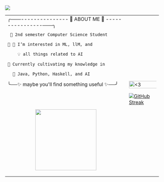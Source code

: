 <table>
<td>
╭───--------------- 🌟 ABOUT ME 🌟 ----------------───╮

     👋 2nd semester Computer Science Student       

    🌟 👀 I’m interested in ML, llM, and      

        💡 all things related to AI          

    🌱 Currently cultivating my knowledge in  

      🌟 Java, Python, Haskell, and AI      

╰──✨ maybe you'll find something useful ✨──╯</p> <br />
<p align="center">
<!--<a href="https://github.com/Zerabalus/github-readme-stats">
  <img height=200 align="center" src="https://github-readme-stats.vercel.app/api?username=Zerabalus&show_icons=true&theme=nightowl&rank_icon=github&card_width=200" />
</a>-->
     

<br />
<a href="https://github.com/Zerabalus/convoychat">
  <img height=200 align="center" src="https://github-readme-stats.vercel.app/api/top-langs?username=Zerabalus&layout=compact&langs_count=8&card_width=250&theme=nightowl&hide_progress=true" />
</a>
</td> 
<td>
<img src="https://64.media.tumblr.com/c691b0b552ca1f1184e29a961043a5b8/13dc282b0e3c383f-75/s400x600/cf1add40f8aa17dbac82088d21de2c8e5d23e2b0.gifv" alt="<3" width="150%">

[![GitHub Streak](https://streak-stats.demolab.com?user=Zerabalus&theme=midnight-purple&locale=es&date_format=j%20M%5B%20Y%5D&card_width=100&sideNums=4FAFA0&background=FCFCE6&border=DEC69C&stroke=DEC69C&currStreakLabel=B5CA9C&dates=DEC69C&ring=4FAFA0&fire=DFAE69&currStreakNum=B5CA9C)](https://git.io/streak-stats)

</td>
<br/>
<a href="https://visitcount.itsvg.in">
  <img src="https://visitcount.itsvg.in/api?id=Zerabalus&label=Views&color=9&icon=2&pretty=true" />
</a>

 </tr>
</table>
